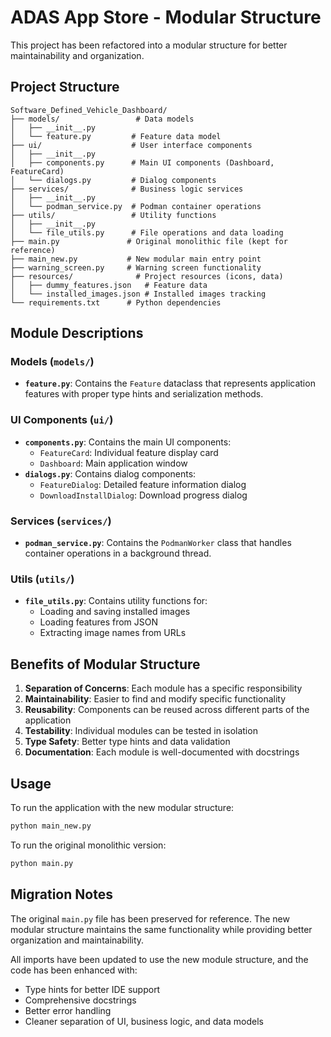 # ADAS App Store - Modular Structure

This project has been refactored into a modular structure for better maintainability and organization.

## Project Structure

```
Software_Defined_Vehicle_Dashboard/
├── models/                 # Data models
│   ├── __init__.py
│   └── feature.py         # Feature data model
├── ui/                    # User interface components
│   ├── __init__.py
│   ├── components.py      # Main UI components (Dashboard, FeatureCard)
│   └── dialogs.py         # Dialog components
├── services/              # Business logic services
│   ├── __init__.py
│   └── podman_service.py  # Podman container operations
├── utils/                 # Utility functions
│   ├── __init__.py
│   └── file_utils.py      # File operations and data loading
├── main.py               # Original monolithic file (kept for reference)
├── main_new.py           # New modular main entry point
├── warning_screen.py     # Warning screen functionality
├── resources/              # Project resources (icons, data)
│   ├── dummy_features.json   # Feature data
│   └── installed_images.json # Installed images tracking
└── requirements.txt      # Python dependencies
```

## Module Descriptions

### Models (`models/`)
- **`feature.py`**: Contains the `Feature` dataclass that represents application features with proper type hints and serialization methods.

### UI Components (`ui/`)
- **`components.py`**: Contains the main UI components:
  - `FeatureCard`: Individual feature display card
  - `Dashboard`: Main application window
- **`dialogs.py`**: Contains dialog components:
  - `FeatureDialog`: Detailed feature information dialog
  - `DownloadInstallDialog`: Download progress dialog

### Services (`services/`)
- **`podman_service.py`**: Contains the `PodmanWorker` class that handles container operations in a background thread.

### Utils (`utils/`)
- **`file_utils.py`**: Contains utility functions for:
  - Loading and saving installed images
  - Loading features from JSON
  - Extracting image names from URLs

## Benefits of Modular Structure

1. **Separation of Concerns**: Each module has a specific responsibility
2. **Maintainability**: Easier to find and modify specific functionality
3. **Reusability**: Components can be reused across different parts of the application
4. **Testability**: Individual modules can be tested in isolation
5. **Type Safety**: Better type hints and data validation
6. **Documentation**: Each module is well-documented with docstrings

## Usage

To run the application with the new modular structure:

```bash
python main_new.py
```

To run the original monolithic version:

```bash
python main.py
```

## Migration Notes

The original `main.py` file has been preserved for reference. The new modular structure maintains the same functionality while providing better organization and maintainability.

All imports have been updated to use the new module structure, and the code has been enhanced with:
- Type hints for better IDE support
- Comprehensive docstrings
- Better error handling
- Cleaner separation of UI, business logic, and data models 
